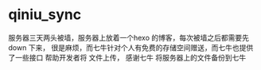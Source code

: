 # qiniu_sync
服务器三天两头被墙，服务器上放着一个hexo 的博客，每次被墙之后都需要先down 下来， 很是麻烦，而七牛针对个人有免费的存储空间赠送，而七牛也提供了一些接口 帮助开发者将 文件上传， 感谢七牛
将服务器上的文件备份到七牛



